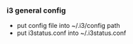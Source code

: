 ### i3 general config

* put config file into ~/.i3/config path
* put i3status.conf into ~/.i3status.conf 
